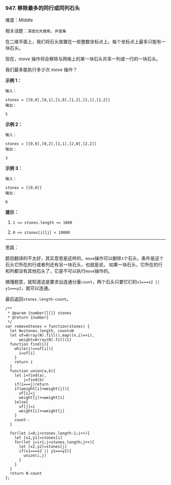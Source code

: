 ### 947. 移除最多的同行或同列石头

难度：Middle

相关话题：`深度优先搜索`、`并查集`

在二维平面上，我们将石头放置在一些整数坐标点上。每个坐标点上最多只能有一块石头。

现在，*move*  操作将会移除与网格上的某一块石头共享一列或一行的一块石头。

我们最多能执行多少次 *move*  操作？







**示例 1：** 



```
输入：

stones = [[0,0],[0,1],[1,0],[1,2],[2,1],[2,2]]
输出：

5
```


**示例 2：** 



```
输入：

stones = [[0,0],[0,2],[1,1],[2,0],[2,2]]
输出：

3
```


**示例 3：** 



```
输入：

stones = [[0,0]]
输出：

0
```






**提示：** 




1.  `1 <= stones.length <= 1000` 

2.  `0 <= stones[i][j] < 10000` 






-----

思路：

题目翻译的不太好，其实意思是这样的，`move`操作可以删除`1`个石头，条件是这个石头它所在的行或者列还有另一块石头，也就是说，
如果一块石头，它所在的行和列都没有其他石头了，它是不可以执行`move`操作的。

搞懂题意，就知道这是要求出连通分量`count`，两个石头只要它们的`x1===x2 || y1===y2`，就可以连通。

最后返回`stones.length-count`。
```
/**
 * @param {number[][]} stones
 * @return {number}
 */
var removeStones = function(stones) {
  let N=stones.length, count=N
  let uf=Array(N).fill().map((n,i)=>i),
      weight=Array(N).fill(1)
  function find(i){
    while(i!==uf[i]){
      i=uf[i]
    }
    return i
  }
  function union(a,b){
    let i=find(a),
        j=find(b)
    if(i===j)return 
    if(weight[i]<weight[j]){
      uf[i]=j
      weight[j]+=weight[i]
    }else{
      uf[j]=i
      weight[i]+=weight[j]
    }
    count--
  }
  
  for(let i=0;i<stones.length-1;i++){
    let [x1,y1]=stones[i]
    for(let j=i+1;j<stones.length;j++){
      let [x2,y2]=stones[j]
      if(x1===x2 || y1===y2){
        union(i,j)
      }
    }
  }
  return N-count
};
```

